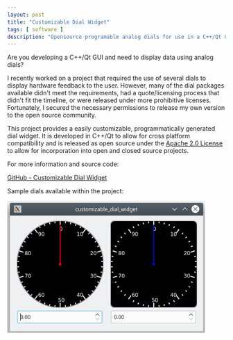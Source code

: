 ```yaml
---
layout: post
title: "Customizable Dial Widget"
tags: [ software ]
description: "Opensource programable analog dials for use in a C++/Qt GUI."
---
```


Are you developing a C++/Qt GUI and need to display data using analog dials?

I recently worked on a project that required the use of several dials to display hardware feedback to the user. However, many of the dial packages available didn't meet the requirements, had a quote/licensing process that didn't fit the timeline, or were released under more prohibitive licenses. Fortunately, I secured the necessary permissions to release my own version to the open source community.

This project provides a easily customizable, programmatically generated dial widget.  It is developed in C++/Qt to allow for cross platform compatibility and is released as open source under the [Apache 2.0 License](https://opensource.org/licenses/Apache-2.0) to allow for incorporation into open and closed source projects.


For more information and source code:

[GitHub - Customizable Dial Widget](https://github.com/PatrickHenson/customizable_dial_widget)


Sample dials available within the project:

![C++ Qt DialWidget](https://github.com/PatrickHenson/customizable_dial_widget/blob/master/demo_images/dials.png?raw=true "Dial Widgets")


